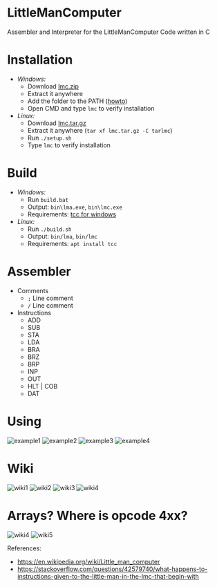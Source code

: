 # LittleManComputer
Assembler and Interpreter for the LittleManComputer Code written in C

# Installation
- *Windows:*
	- Download [lmc.zip](bin)
	- Extract it anywhere
	- Add the folder to the PATH ([howto](https://windowsloop.com/how-to-add-to-windows-path/))
	- Open CMD and type `lmc` to verify installation
- *Linux:*
	- Download [lmc.tar.gz](bin)
	- Extract it anywhere (`tar xf lmc.tar.gz -C tarlmc`)
	- Run `./setup.sh`
	- Type `lmc` to verify installation

# Build
- *Windows:*
	- Run `build.bat`
	- Output: `bin\lma.exe`, `bin\lmc.exe`
	- Requirements: [tcc for windows](http://download.savannah.gnu.org/releases/tinycc/)
- *Linux:*
	- Run `./build.sh`
	- Output: `bin/lma`, `bin/lmc`
	- Requirements: `apt install tcc`

# Assembler
- Comments
	- `;` Line comment
	- `/` Line comment
- Instructions
	- ADD
	- SUB
	- STA
	- LDA
	- BRA
	- BRZ
	- BRP
	- INP
	- OUT
	- HLT | COB
	- DAT

# Using
![example1](wiki/output1.png)
![example2](wiki/output2.png)
![example3](wiki/output3.png)
![example4](wiki/output4.png)

# Wiki
![wiki1](wiki/LittleManComputer.png)
![wiki2](wiki/ExecutionCycle.png)
![wiki3](wiki/Instructions.png)
![wiki4](wiki/Example.png)

# Arrays? Where is opcode 4xx?
![wiki4](wiki/opcode4.png)
![wiki5](wiki/array.png)

References:
- https://en.wikipedia.org/wiki/Little_man_computer
- https://stackoverflow.com/questions/42579740/what-happens-to-instructions-given-to-the-little-man-in-the-lmc-that-begin-with
